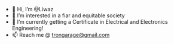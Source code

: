 - 👋 Hi, I’m @Liwaz
- 👀 I’m interested in a fiar and equitable society
- 🌱 I’m currently getting a Certificate in Electrical and Electronics Engineering!
- 📫 Reach me @ trongarage@gmail.com

<!---
Liwaz/Liwaz is a ✨ special ✨ repository because its `README.md` (this file) appears on your GitHub profile.
You can click the Preview link to take a look at your changes.
--->
